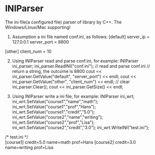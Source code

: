 INIParser
=========

The ini file(a configured file) parser of library by C++.  The Windows/Linux/Mac supporting!

1. Assumption a ini file named conf.ini, as follows:
[default]
server_ip = 127.0.0.1
server_port = 8800

[other]
client_num = 10

2. Using INIParser read and parse conf.ini, for example:
    INIParser ini_parser;
    ini_parser.ReadINI("conf.ini"); // read and parse conf.ini 
    // return a string, the outcome is 8800 
    cout << ini_parser.GetValue("default", "server_port") << endl; 
    cout << ini_parser.GetValue("other", "client_num") << endl;
    // clear
    ini_parser.Clear();
    cout << ini_parser.GetSize() << endl;
    
3. Using INIParser write a ini file, for example:
    INIParser ini_wrt;
    ini_wrt.SetValue("course1","name","math");
    ini_wrt.SetValue("course1","prof","Hans");
    ini_wrt.SetValue("course1","credit","5.0");
    ini_wrt.SetValue("course2","name","writing");
    ini_wrt.SetValue("course2","prof","Lisa");
    ini_wrt.SetValue("course2","credit","3.0");
    ini_wrt.WriteINI("test.ini");
   
/* test.ini */   
[course1]
credit=5.0
name=math
prof=Hans
[course2]
credit=3.0
name=writing
prof=Lisa
